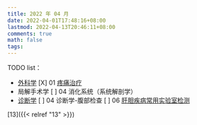 ```yaml
---
title: 2022 年 04 月
date: 2022-04-01T17:48:16+08:00
lastmod: 2022-04-13T20:46:11+08:00
comments: true
math: false
tags:
---
```


TODO list：

- [外科学](https://changjiang.yuketang.cn/v2/web/studentLog/8505407)
  [X] 01 [疼痛治疗](https://changjiang.yuketang.cn/v2/web/student-v3/8505407/595065311959860096/10751185)
- 局解手术学
  [ ] 04 消化系统（系统解剖学）
- [诊断学](https://changjiang.yuketang.cn/v2/web/studentLog/8095614)
  [ ] 04 诊断学-腹部检查
  [ ] 06 [肝胆疾病常用实验室检测](https://changjiang.yuketang.cn/v2/web/student-v3/8095614/598720857670609664/10841947)

[13]({{< relref "13" >}})
